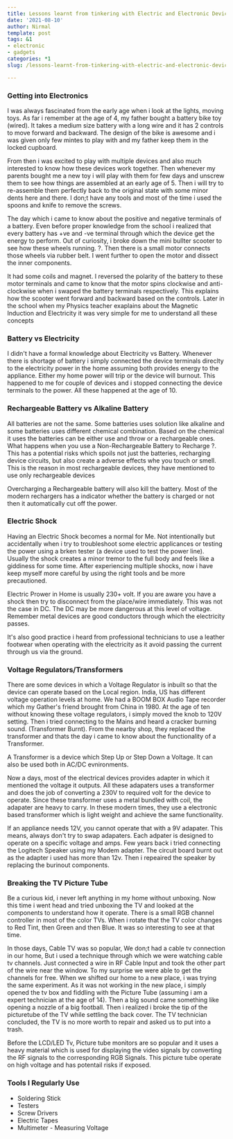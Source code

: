 ```yaml
---
title: Lessons learnt from tinkering with Electric and Electronic Devices
date: '2021-08-10'
author: Nirmal
template: post
tags: &1
- electronic
- gadgets
categories: *1
slug: /lessons-learnt-from-tinkering-with-electric-and-electronic-devices

---
```


### Getting into Electronics

I was always fascinated from the early age when i look at the lights, moving toys. As far i remember at the age of 4, my father bought a battery bike toy (wired). It takes a medium size battery with a long wire and it has 2 controls to move forward and backward. The design of the bike is awesome and i was given only few mintes to play with and my father keep them in the locked cupboard.

From then i was excited to play with multiple devices and also much interested to know how these devices work together. Then whenever my parents bought me a new toy i will play with them for few days and unscrew them to see how things are assembled at an early age of 5. Then i will try to re-assemble them perfectly back to the original state with some minor dents here and there. I don;t have any tools and most of the time i used the spoons and knife to remove the screws.

The day which i came to know about the positive and negative terminals of a battery. Even before proper knowledge from the school i realized that every battery has +ve and -ve terminal through which the device get the energy to perform. Out of curiosity, i broke down the mini bullter scooter to see how these wheels running. ?. Then there is a small motor connects those wheels via rubber belt. I went further to open the motor and dissect the inner components.

It had some coils and magnet. I reversed the polarity of the battery to these motor terminals and came to know that the motor spins clockwise and anti-clockwise when i swaped the battery terminals respectively. This explains how the scooter went forward and backward based on the controls. Later in the school when my Physics teacher exaplains about the Magnetic Induction and Electricity it was very simple for me to understand all these concepts

### Battery vs Electricity

I didn't have a formal knowledge about Electricity vs Battery. Whenever there is shortage of battery i simply connected the device terminals direclty to the electricity power in the home assuming both provides energy to the appliance. Either my home power will trip or the device will burnout. This happened to me for couple of devices and i stopped connecting the device terminals to the power. All these happened at the age of 10.

### Rechargeable Battery vs Alkaline Battery

All batteries are not the same. Some batteries uses solution like alkaline and some batteries uses different chemical combination. Based on the chemical it uses the batteries can be either use and throw or a rechargeable ones. What happens when you use a Non-Rechargeable Battery to Recharge ?. This has a potential risks which spoils not just the batteries, recharging device circuits, but also create a adverse effects whe you touch or smell. This is the reason in most rechargeable devices, they have mentioned to use only rechargeable devices

Overcharging a Rechargeable battery will also kill the battery. Most of the modern rechargers has a indicator whether the battery is charged or not then it automatically cut off the power.

### Electric Shock

Having an Electric Shock becomes a normal for Me. Not intentionally but accidentally when i try to troubleshoot some electric applicances or testing the power using a brken tester (a device used to test the power line). Usually the shock creates a minor tremor to the full body and feels like a giddiness for some time. After experiencing multiple shocks, now i have keep myself more careful by using the right tools and be more precautioned.

Electric Prower in Home is usually 230+ volt. If you are aware you have a shock then try to disconnect from the place/wire immediately. This was not the case in DC. The DC may be more dangerous at this level of voltage. Remember metal devices are good conductors through which the electricity passes.

It's also good practice i heard from professional technicians to use a leather footwear when operating with the electricity as it avoid passing the current through us via the ground.

### Voltage Regulators/Transformers

There are some devices in which a Voltage Regulator is inbuilt so that the device can operate based on the Local region. India, US has different voltage operation levels at home. We had a BOOM BOX Audio Tape recorder which my Gather's friend brought from China in 1980. At the age of ten without knowing these voltage regulators, i simply moved the knob to 120V setting. Then i tried connecting to the Mains and heard a cracker burning sound. (Transformer Burnt).  From the nearby shop, they replaced the transformer and thats the day i came to know about the functionality of a Transformer.

A Transformer is a device which Step Up or Step Down a Voltage. It can also be used both in AC/DC evnironments.

Now a days, most of the electrical devices provides adapter in which it mentioned the voltage it outputs. All these adapaters uses a transformer and does the job of converting a 230V to required volt for the device to operate. Since these transformer uses a metal bundled with coil, the adapater are heavy to carry. In these modern times, they use a electronic based transformer which is light weight and achieve the same functionality.

If an appliance needs 12V, you cannot operate that with a 9V adapater. This means, always don't try to swap adapaters. Each adpater is designed to operate on a specific voltage and amps. Few years back i tried connecting the Logitech Speaker using my Modem adapter. The circuit board burnt out as the adapter i used has more than 12v. Then i repeaired the speaker by replacing the burinout components.

### Breaking the TV Picture Tube

Be a curious kid, i never left anything in my home without unboxing. Now this time i went head and tried unboxing the TV and looked at the components to understand how it operate. There is a small RGB channel controller in most of the color TVs. When i rotate that the TV color changes to Red Tint, then Green and then Blue. It was so interesting to see at that time.

In those days, Cable TV was so popular, We don;t had a cable tv connection in our home, But i used a technique through which we were watching cable tv channels. Just connected a wire in RF Cable Input and took the other part of the wire near the window. To my surprise we were able to get the channels for free. When we shifted our home to a new place, i was trying the same experiment. As it was not working in the new place, i simply opened the tv box and fiddling with the Picture Tube (assuming i am a expert technician at the age of 14). Then a big sound came something like opening a nozzle of a big football. Then i realized i broke the tip of the picturetube of the TV while settling the back cover. The TV technician concluded, the TV is no more worth to repair and asked us to put into a trash.

Before the LCD/LED Tv, Picture tube monitors are so popular and it uses a heavy material which is used for displaying the video signals by converting the RF signals to the corresponding RGB Signals. This picture tube operate on high voltage and has potentail risks if exposed.

### Tools I Regularly Use

- Soldering Stick
- Testers
- Screw Drivers
- Electric Tapes
- Multimeter - Measuring Voltage























